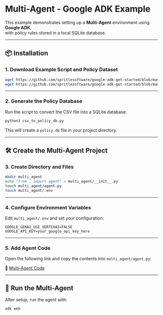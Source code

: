 # Multi-Agent - Google ADK Example

This example demonstrates setting up a **Multi-Agent** environment using **Google ADK**,  
with policy rules stored in a local SQLite database.

---

## 📦 Installation

### 1. Download Example Script and Policy Dataset
```bash
wget https://github.com/spritlesoftware/google-adk-get-started/blob/master/csv_to_policy_db.py
wget https://github.com/spritlesoftware/google-adk-get-started/blob/master/policy_rules.csv
````

---

### 2. Generate the Policy Database

Run the script to convert the CSV file into a SQLite database:

```bash
python3 csv_to_policy_db.py
```

This will create a `policy.db` file in your project directory.

---

## 🛠 Create the Multi-Agent Project

### 3. Create Directory and Files

```bash
mkdir multi_agent
echo "from . import agent" > multi_agent/__init__.py
touch multi_agent/agent.py
touch multi_agent/.env
```

---

### 4. Configure Environment Variables

Edit `multi_agent/.env` and set your configuration:

```env
GOOGLE_GENAI_USE_VERTEXAI=FALSE
GOOGLE_API_KEY=your_google_api_key_here
```

---

### 5. Add Agent Code

Open the following link and copy the contents into `multi_agent/agent.py`:

🔗 [Multi-Agent Code](https://github.com/spritlesoftware/google-adk-get-started/blob/master/multi_agent/agent.py)

---

## 🚀 Run the Multi-Agent

After setup, run the agent with:

```bash
adk web
```